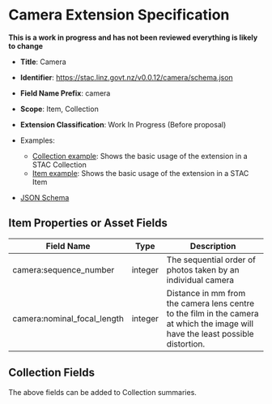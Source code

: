 # Camera Extension Specification

**This is a work in progress and has not been reviewed everything is likely to
change**

- **Title**: Camera
- **Identifier**:
  <https://stac.linz.govt.nz/v0.0.12/camera/schema.json>
- **Field Name Prefix**: camera
- **Scope**: Item, Collection
- **Extension Classification**: Work In Progress (Before proposal)

- Examples:
  - [Collection example](https://stac.linz.govt.nz/v0.0.12/camera/examples/collection.json): Shows the basic usage of the
    extension in a STAC Collection
  - [Item example](https://stac.linz.govt.nz/v0.0.12/camera/examples/item.json): Shows the basic usage of the extension
    in a STAC Item
- [JSON Schema](https://stac.linz.govt.nz/v0.0.12/camera/schema.json)

## Item Properties or Asset Fields

| Field Name                  | Type    | Description                                                                                                                      |
| --------------------------- | ------- | -------------------------------------------------------------------------------------------------------------------------------- |
| camera:sequence_number      | integer | The sequential order of photos taken by an individual camera                                                                     |
| camera:nominal_focal_length | integer | Distance in mm from the camera lens centre to the film in the camera at which the image will have the least possible distortion. |

## Collection Fields

The above fields can be added to Collection summaries.
